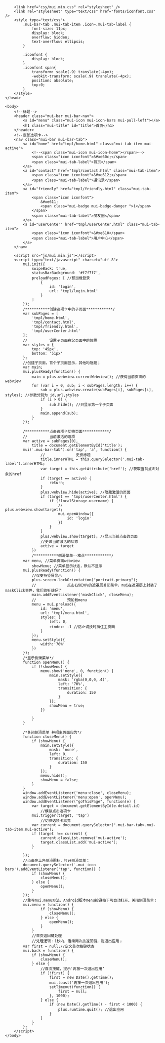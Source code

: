 <!DOCTYPE html>
<html>
	<head>
		<meta charset="utf-8">
		<meta name="viewport" content="width=device-width,initial-scale=1,minimum-scale=1,maximum-scale=1,user-scalable=no" />
		<title></title>

		<link href="css/mui.min.css" rel="stylesheet" />
		<link rel="stylesheet" type="text/css" href="fonts/iconfont.css" />
		<style type="text/css">
			.mui-bar-tab .mui-tab-item .icon~.mui-tab-label {
				font-size: 11px;
				display: block;
				overflow: hidden;
				text-overflow: ellipsis;
			}
			
			.iconfont {
				display: block;
			}
			.iconfont span{
				transform: scale(.9) translate(-4px);
				-webkit-transform: scale(.9) translate(-4px);
				position: absolute;
				top:0;
			}
		</style>
	</head>

	<body>
		<!--标题-->
		<header class="mui-bar mui-bar-nav">
			<a id="menu" class="mui-icon mui-icon-bars mui-pull-left"></a>
			<h1 class="mui-title" id="title">首页</h1>
		</header>
		<!--底部选项卡-->
		<nav class="mui-bar mui-bar-tab">
			<a id="home" href="tmpl/home.html" class="mui-tab-item mui-active">
				<!--<span class="mui-icon mui-icon-home"></span>-->
				<span class="icon iconfont">&#xe60c;</span>
				<span class="mui-tab-label">首页</span>
			</a>
			<a id="contact" href="tmpl/contact.html" class="mui-tab-item">
				<span class="icon iconfont">&#xe612;</span>
				<span class="mui-tab-label">通讯录</span>
			</a>
			<a id="friendly" href="tmpl/friendly.html" class="mui-tab-item">
				<span class="icon iconfont">
					&#xe611;
					<span class="mui-badge mui-badge-danger ">1</span>
				</span>
				<span class="mui-tab-label">朋友圈</span>
			</a>
			<a id="userCenter" href="tmpl/userCenter.html" class="mui-tab-item">
				<span class="icon iconfont">&#xe610</span>
				<span class="mui-tab-label">用户中心</span>
			</a>
		</nav>

		<script src="js/mui.min.js"></script>
		<script type="text/javascript" charset="utf-8">
			mui.init({
				swipeBack: true,
				statusBarBackground: '#f7f7f7',
				preloadPages: [ //预加载登录
					{
						id: 'login',
						url: 'tmpl/login.html'
					}
				]
			});
			/***********创建选项卡中的子页面************/
			var subPages = [
				'tmpl/home.html',
				'tmpl/contact.html',
				'tmpl/friendly.html',
				'tmpl/userCenter.html'
			];
			//			设置子页面在父页面中的位置
			var styles = {
				top: '45px',
				bottom: '51px'
			};
			//创建子页面，首个子页面显示，其他均隐藏；
			var main;
			mui.plusReady(function() {
				main = plus.webview.currentWebview(); //获得当前页面的webview
				for (var i = 0, sub; i < subPages.length; i++) {
					sub = plus.webview.create(subPages[i], subPages[i], styles); //参数分别为 id,url,styles
					if (i > 0) {
						sub.hide(); //只显示第一个子页面
					}
					main.append(sub);
				}
			});

			/***********点击选项卡切换页面************/
			//			当前激活的选项
			var active = subPages[0],
				title = document.getElementById('title');
			mui('.mui-bar-tab').on('tap', 'a', function() {
					//				更换标题
					title.innerHTML = this.querySelector('.mui-tab-label').innerHTML;
					var target = this.getAttribute('href'); //获取当前点击对象的href
					if (target == active) {
						return;
					}
					plus.webview.hide(active); //隐藏激活的页面
					if (target == 'tmpl/userCenter.html') {
						if (!localStorage.username) {
							//						plus.webview.show(target);
							mui.openWindow({
								id: 'login'
							})
						}
					}
					plus.webview.show(target); //显示当前点击的页面
					//更改当前激活的状态
					active = target
				})
				/***********侧滑菜单--难点************/
			var menu, //菜单页面webview
				showMenu; //菜单显示状态，默认不显示
			mui.plusReady(function() {
				//仅支持竖屏显示
				plus.screen.lockOrientation("portrait-primary");
				//				点击右侧30%的遮罩层关闭菜单，mui在遮罩层上封装了maskClick事件，我们监听就好了
				main.addEventListener('maskClick', closeMenu);
				//				预加载menu
				menu = mui.preload({
					id: 'menu',
					url: 'tmpl/menu.html',
					styles: {
						left: 0,
						zindex: -1 //防止切换时挡住主页面
					}
				});
				menu.setStyle({
					width:'70%'
				})
			});
			/*显示侧滑菜单*/
			function openMenu() {
				if (!showMenu) {
					menu.show('none', 0, function() {
						main.setStyle({
							mask: 'rgba(0,0,0,.4)',
							left: '70%',
							transition: {
								duration: 150
							}
						});
						showMenu = true;
					})

				}
			}

			/*关闭侧滑菜单 并把主页面归为*/
			function closeMenu() {
				if (showMenu) {
					main.setStyle({
						mask: 'none',
						left: 0,
						transition: {
							duration: 150
						}
					});
					menu.hide();
					showMenu = false;
				}
			}
			window.addEventListener('menu:close', closeMenu);
			window.addEventListener('menu:open', openMenu);
			window.addEventListener("goThisPage", function(e) {
				var target = document.getElementById(e.detail.id)
					//模拟点击选项卡
				mui.trigger(target, 'tap')
					//切换选项卡高亮
				var current = document.querySelector(".mui-bar-tab>.mui-tab-item.mui-active");
				if (target !== current) {
					current.classList.remove('mui-active');
					target.classList.add('mui-active');
				}

			});
			//点击左上角侧滑图标，打开侧滑菜单；
			document.querySelector('.mui-icon-bars').addEventListener('tap', function() {
				if (showMenu) {
					closeMenu();
				} else {
					openMenu();
				}
			});
			//重写mui.menu方法，Android版本menu按键按下可自动打开、关闭侧滑菜单；
			mui.menu = function() {
					if (showMenu) {
						closeMenu();
					} else {
						openMenu();
					}
				}
				//首页返回键处理
				//处理逻辑：1秒内，连续两次按返回键，则退出应用；
			var first = null;//定义首次按键状态
			mui.back = function() {
				if (showMenu) {
					closeMenu();
				} else {
					//首次按键，提示‘再按一次退出应用’
					if (!first) {
						first = new Date().getTime();
						mui.toast('再按一次退出应用');
						setTimeout(function() {
							first = null;
						}, 1000);
					} else {
						if (new Date().getTime() - first < 1000) {
							plus.runtime.quit(); //退出应用
						}
					}
				}
			};
		</script>
	</body>

</html>
